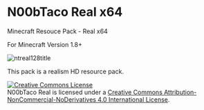 # N00bTaco Real x64
Minecraft Resouce Pack - Real x64

For Minecraft Version 1.8+

![ntreal128title](https://cloud.githubusercontent.com/assets/1172935/7329477/7c28964e-eaa5-11e4-804e-54baed1c6e06.png)


This pack is a realism HD resource pack.

<a rel="license" href="http://creativecommons.org/licenses/by-nc-nd/4.0/"><img alt="Creative Commons License" style="border-width:0" src="https://i.creativecommons.org/l/by-nc-nd/4.0/80x15.png" /></a><br /><span xmlns:dct="http://purl.org/dc/terms/" href="http://purl.org/dc/dcmitype/StillImage" property="dct:title" rel="dct:type">N00bTaco Real</span> is licensed under a <a rel="license" href="http://creativecommons.org/licenses/by-nc-nd/4.0/">Creative Commons Attribution-NonCommercial-NoDerivatives 4.0 International License</a>.
